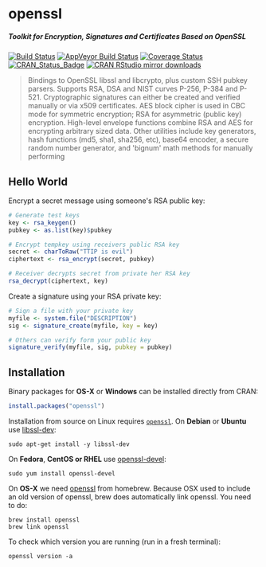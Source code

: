 # openssl

##### *Toolkit for Encryption, Signatures and Certificates Based on OpenSSL*

[![Build Status](https://travis-ci.org/jeroenooms/openssl.svg?branch=master)](https://travis-ci.org/jeroenooms/openssl)
[![AppVeyor Build Status](https://ci.appveyor.com/api/projects/status/github/jeroenooms/openssl?branch=master&svg=true)](https://ci.appveyor.com/project/jeroenooms/openssl)
[![Coverage Status](https://codecov.io/github/jeroenooms/openssl/coverage.svg?branch=master)](https://codecov.io/github/jeroenooms/openssl?branch=master)
[![CRAN_Status_Badge](http://www.r-pkg.org/badges/version/openssl)](http://cran.r-project.org/package=openssl)
[![CRAN RStudio mirror downloads](http://cranlogs.r-pkg.org/badges/openssl)](http://cran.r-project.org/web/packages/openssl/index.html)

> Bindings to OpenSSL libssl and libcrypto, plus custom SSH
  pubkey parsers. Supports RSA, DSA and NIST curves P-256, P-384 and P-521.
  Cryptographic signatures can either be created and verified manually or via x509
  certificates. AES block cipher is used in CBC mode for symmetric encryption; RSA
  for asymmetric (public key) encryption. High-level envelope functions combine
  RSA and AES for encrypting arbitrary sized data. Other utilities include key
  generators, hash functions (md5, sha1, sha256, etc), base64 encoder, a secure
  random number generator, and 'bignum' math methods for manually performing

## Hello World

Encrypt a secret message using someone's RSA public key:

```r
# Generate test keys
key <- rsa_keygen()
pubkey <- as.list(key)$pubkey

# Encrypt tempkey using receivers public RSA key
secret <- charToRaw("TTIP is evil")
ciphertext <- rsa_encrypt(secret, pubkey)

# Receiver decrypts secret from private her RSA key
rsa_decrypt(ciphertext, key)
```

Create a signature using your RSA private key:

```r
# Sign a file with your private key
myfile <- system.file("DESCRIPTION")
sig <- signature_create(myfile, key = key)

# Others can verify form your public key
signature_verify(myfile, sig, pubkey = pubkey)
```

## Installation

Binary packages for __OS-X__ or __Windows__ can be installed directly from CRAN:

```r
install.packages("openssl")
```

Installation from source on Linux requires [`openssl`](http://openssl.org/source). On __Debian__ or __Ubuntu__ use [libssl-dev](https://packages.debian.org/testing/libssl-dev):

```
sudo apt-get install -y libssl-dev
```

On __Fedora__, __CentOS or RHEL__ use [openssl-devel](https://apps.fedoraproject.org/packages/openssl-devel):

```
sudo yum install openssl-devel
````

On __OS-X__ we need [openssl](https://github.com/Homebrew/homebrew-core/blob/master/Formula/openssl.rb) from homebrew. Because OSX used to include an old version of openssl, brew does automatically link openssl. You need to do:

```
brew install openssl
brew link openssl
```

To check which version you are running (run in a fresh terminal):

```
openssl version -a
```
